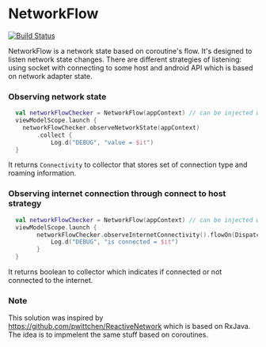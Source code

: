 # NetworkFlow
[![Build Status](https://travis-ci.org/lion4ik/NetworkFlow.svg?branch=master)](https://travis-ci.org/lion4ik/NetworkFlow)

NetworkFlow is a network state based on coroutine's flow. It's designed to listen network state changes. There are different strategies of listening: using socket with connecting to some host and android API which is based on network adapter state. 

### Observing network state

```kotlin
  val networkFlowChecker = NetworkFlow(appContext) // can be injected with any DI framework 
  viewModelScope.launch {
    networkFlowChecker.observeNetworkState(appContext)
        .collect {
            Log.d("DEBUG", "value = $it")
  }
```

It returns `Connectivity` to collector that stores set of connection type and roaming information.

### Observing internet connection through connect to host strategy

```kotlin
  val networkFlowChecker = NetworkFlow(appContext) // can be injected with any DI framework 
  viewModelScope.launch {
        networkFlowChecker.observeInternetConnectivity().flowOn(Dispatchers.IO).collect {
            Log.d("DEBUG", "is connected = $it")
        }
  }
```

It returns boolean to collector which indicates if connected or not connected to the internet.

### Note
This solution was inspired by https://github.com/pwittchen/ReactiveNetwork which is based on RxJava. The idea is to impmelent the same stuff based on coroutines.
